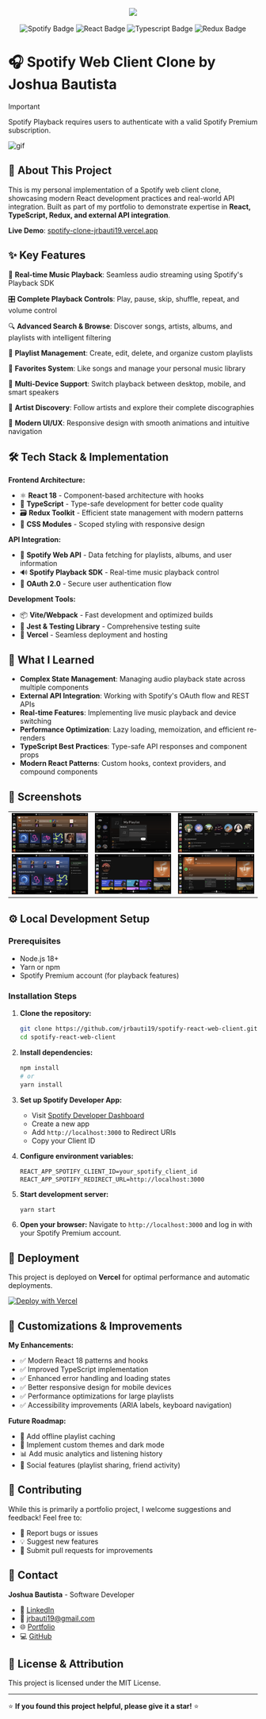 <a href="https://spotify-clone-jrbauti19.vercel.app/" target="_blank">
  <p align="center">
    <img src="https://github.com/user-attachments/assets/726763a6-094a-42cf-878c-1e7d47a2e597" style="height: 250px"/>
  </p>
</a>

<p align="center">

<img src="https://img.shields.io/badge/Spotify-1ED760?style=for-the-badge&logo=spotify&logoColor=white" alt="Spotify Badge">
<img src="https://img.shields.io/badge/react-%2320232a.svg?style=for-the-badge&logo=react&logoColor=%2361DAFB" alt="React Badge">
<img src="https://img.shields.io/badge/typescript-%23007ACC.svg?style=for-the-badge&logo=typescript&logoColor=white" alt="Typescript Badge">
<img src="https://img.shields.io/badge/redux-%23593d88.svg?style=for-the-badge&logo=redux&logoColor=white" alt="Redux Badge">

</p>

# 🎧 Spotify Web Client Clone by Joshua Bautista

> [!IMPORTANT]
> Spotify Playback requires users to authenticate with a valid Spotify Premium subscription.

![gif](https://github.com/user-attachments/assets/2077cdef-f3fa-49c9-a905-9cc9ab6629fb)

## 🚀 About This Project

This is my personal implementation of a Spotify web client clone, showcasing modern React development practices and real-world API integration. Built as part of my portfolio to demonstrate expertise in **React, TypeScript, Redux, and external API integration**.

**Live Demo**: [spotify-clone-jrbauti19.vercel.app](https://spotify-clone-jrbauti19.vercel.app/)

## ✨ Key Features

🎵 **Real-time Music Playback**: Seamless audio streaming using Spotify's Playback SDK

🎛️ **Complete Playback Controls**: Play, pause, skip, shuffle, repeat, and volume control

🔍 **Advanced Search & Browse**: Discover songs, artists, albums, and playlists with intelligent filtering

📱 **Playlist Management**: Create, edit, delete, and organize custom playlists

💖 **Favorites System**: Like songs and manage your personal music library

📱 **Multi-Device Support**: Switch playback between desktop, mobile, and smart speakers

👤 **Artist Discovery**: Follow artists and explore their complete discographies

🎨 **Modern UI/UX**: Responsive design with smooth animations and intuitive navigation

## 🛠️ Tech Stack & Implementation

**Frontend Architecture:**

- ⚛️ **React 18** - Component-based architecture with hooks
- 🔷 **TypeScript** - Type-safe development for better code quality
- 🗃️ **Redux Toolkit** - Efficient state management with modern patterns
- 🎨 **CSS Modules** - Scoped styling with responsive design

**API Integration:**

- 🎵 **Spotify Web API** - Data fetching for playlists, albums, and user information
- 🔊 **Spotify Playback SDK** - Real-time music playback control
- 🔐 **OAuth 2.0** - Secure user authentication flow

**Development Tools:**

- 📦 **Vite/Webpack** - Fast development and optimized builds
- 🧪 **Jest & Testing Library** - Comprehensive testing suite
- 🚀 **Vercel** - Seamless deployment and hosting

## 🎯 What I Learned

- **Complex State Management**: Managing audio playback state across multiple components
- **External API Integration**: Working with Spotify's OAuth flow and REST APIs
- **Real-time Features**: Implementing live music playback and device switching
- **Performance Optimization**: Lazy loading, memoization, and efficient re-renders
- **TypeScript Best Practices**: Type-safe API responses and component props
- **Modern React Patterns**: Custom hooks, context providers, and compound components

## 📸 Screenshots

<div align="center">
    <table>
     <tr>
       <td>
         <img src="images/Home.png?raw=true" alt="Home Page"/>
         <img src="images/CurrentDevices.png?raw=true" alt="Device Selection"/>
       </td>
        <td>
         <img src="images/NewPlaylist.png?raw=true" alt="Create Playlist"/>
          <img src="images/browse.png?raw=true" alt="Browse Music"/>
       </td>
                 <td>
         <img src="images/Profile.png?raw=true" alt="User Profile"/>
          <img src="images/playlist.png?raw=true" alt="Playlist View"/>
       </td>
     </tr>
    </table>
</div>

## ⚙️ Local Development Setup

### Prerequisites

- Node.js 18+
- Yarn or npm
- Spotify Premium account (for playback features)

### Installation Steps

1. **Clone the repository:**

   ```bash
   git clone https://github.com/jrbauti19/spotify-react-web-client.git
   cd spotify-react-web-client
   ```

2. **Install dependencies:**

   ```bash
   npm install
   # or
   yarn install
   ```

3. **Set up Spotify Developer App:**

   - Visit [Spotify Developer Dashboard](https://developer.spotify.com/dashboard/applications)
   - Create a new app
   - Add `http://localhost:3000` to Redirect URIs
   - Copy your Client ID

4. **Configure environment variables:**

   ```env
   REACT_APP_SPOTIFY_CLIENT_ID=your_spotify_client_id
   REACT_APP_SPOTIFY_REDIRECT_URL=http://localhost:3000
   ```

5. **Start development server:**

   ```bash
   yarn start
   ```

6. **Open your browser:**
   Navigate to `http://localhost:3000` and log in with your Spotify Premium account.

## 🚀 Deployment

This project is deployed on **Vercel** for optimal performance and automatic deployments.

[![Deploy with Vercel](https://vercel.com/button)](https://vercel.com/new/clone?repository-url=https://github.com/jrbauti19/spotify-react-web-client)

## 🔧 Customizations & Improvements

**My Enhancements:**

- ✅ Modern React 18 patterns and hooks
- ✅ Improved TypeScript implementation
- ✅ Enhanced error handling and loading states
- ✅ Better responsive design for mobile devices
- ✅ Performance optimizations for large playlists
- ✅ Accessibility improvements (ARIA labels, keyboard navigation)

**Future Roadmap:**

- 🔄 Add offline playlist caching
- 🎨 Implement custom themes and dark mode
- 📊 Add music analytics and listening history
- 🔗 Social features (playlist sharing, friend activity)

## 🤝 Contributing

While this is primarily a portfolio project, I welcome suggestions and feedback! Feel free to:

- 🐛 Report bugs or issues
- 💡 Suggest new features
- 🔧 Submit pull requests for improvements

## 📧 Contact

**Joshua Bautista** - Software Developer

- 💼 [LinkedIn](https://linkedin.com/in/joshua-raphael-bautista-8a019a11b/)
- 📧 [jrbauti19@gmail.com](mailto:jrbauti19@gmail.com)
- 🌐 [Portfolio](https://self-portfolio-puce.vercel.app/)
- 💻 [GitHub](https://github.com/jrbauti19)

## 📝 License & Attribution

This project is licensed under the MIT License.

---

⭐ **If you found this project helpful, please give it a star!** ⭐
